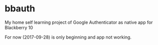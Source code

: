 # bbauth
My home self learning project of Google Authenticator as native app for Blackberry 10

For now (2017-09-28) is only beginning and app not working.
